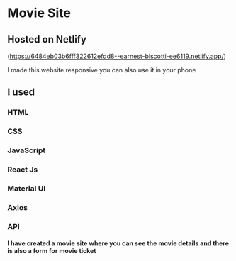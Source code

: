 # Movie Site


## Hosted on Netlify
(https://6484eb03b6fff322612efdd8--earnest-biscotti-ee6119.netlify.app/)


I made this website responsive you can also use it in your phone
## I used 
### HTML
### CSS
### JavaScript
### React Js
### Material UI
### Axios
### API

#### I have created a movie site where you can see the movie details and there is also a form for movie ticket
